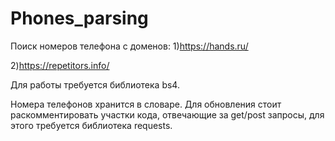 # Phones_parsing

Поиск номеров телефона с доменов:
  1)https://hands.ru/
  
  2)https://repetitors.info/

Для работы требуется библиотека bs4.

Номера телефонов хранится в cловаре. 
Для обновления стоит раскомментировать участки кода, отвечающие за get/post запросы, для этого требуется библиотека requests.
